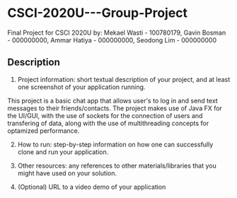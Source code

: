 # CSCI-2020U---Group-Project

Final Project for CSCI 2020U by: Mekael Wasti - 100780179, Gavin Bosman - 000000000, Ammar Hatiya - 000000000, Seodong Lim - 000000000

## Description


1. Project  information:  short  textual  description  of  your  project,  and  at  least  one 
screenshot of your application running. 

This project is a basic chat app that allows user's to log in and send text messages to their friends/contacts.
The project makes use of Java FX for the UI/GUI, with the use of sockets for the connection of users and transfering 
of data, along with the use of multithreading concepts for optamized performance. 




2. How to run: step-by-step  information on how one can successfully clone and run 
your application. 


3. Other  resources:  any  references  to  other  materials/libraries  that  you  might  have 
used on your solution. 


4. (Optional) URL to a video demo of your application 
